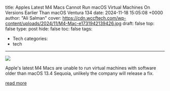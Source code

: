 title: Apples Latest M4 Macs Cannot Run macOS Virtual Machines On Versions Earlier Than macOS Ventura 134
date: 2024-11-18 15:05:08 +0000
author: "Ali Salman"
cover: https://cdn.wccftech.com/wp-content/uploads/2024/11/M4-Mac-e1731942139426.jpg
draft: false
top: false
type: post
hide: false
toc: false
tags:
  - Tech
categories:
  - tech
---

![](https://cdn.wccftech.com/wp-content/uploads/2024/11/M4-Mac-e1731942139426.jpg)

Apple's latest M4 Macs are unable to run virtual machines with software older than macOS 13.4 Sequoia, unlikely the company will release a fix.

[read more](https://wccftech.com/apple-m4-macs-virtual-machines-not-able-to-run-older-version/)
